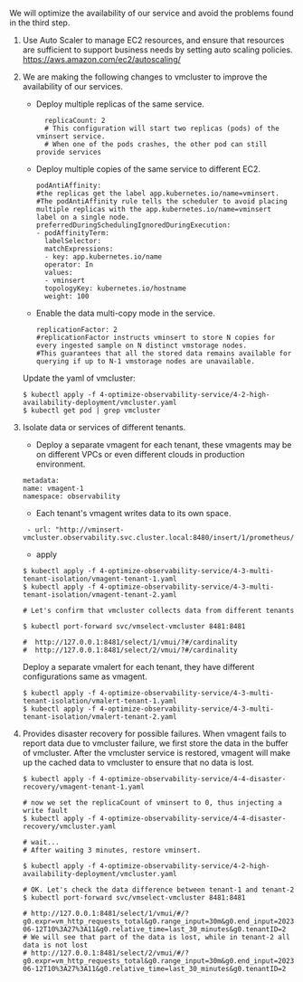 We will optimize the availability of our service and avoid the problems found in the third step.

1. Use Auto Scaler to manage EC2 resources, and ensure that resources are sufficient to support business needs by setting auto scaling policies. https://aws.amazon.com/ec2/autoscaling/

2. We are making the following changes to vmcluster to improve the availability of our services.
   - Deploy multiple replicas of the same service.
     ```
       replicaCount: 2
       # This configuration will start two replicas (pods) of the vminsert service.
       # When one of the pods crashes, the other pod can still provide services
     ```
   - Deploy multiple copies of the same service to different EC2.
       ```
       podAntiAffinity:
       #the replicas get the label app.kubernetes.io/name=vminsert.
       #The podAntiAffinity rule tells the scheduler to avoid placing multiple replicas with the app.kubernetes.io/name=vminsert label on a single node.
       preferredDuringSchedulingIgnoredDuringExecution:
       - podAffinityTerm:
         labelSelector:
         matchExpressions:
         - key: app.kubernetes.io/name
         operator: In
         values:
         - vminsert
         topologyKey: kubernetes.io/hostname
         weight: 100     
       ```
   - Enable the data multi-copy mode in the service.
       ```
       replicationFactor: 2
       #replicationFactor instructs vminsert to store N copies for every ingested sample on N distinct vmstorage nodes.
       #This guarantees that all the stored data remains available for querying if up to N-1 vmstorage nodes are unavailable.
       ```

   Update the yaml of vmcluster:
    ```
    $ kubectl apply -f 4-optimize-observability-service/4-2-high-availability-deployment/vmcluster.yaml
    $ kubectl get pod | grep vmcluster
    ```

3. Isolate data or services of different tenants.
   - Deploy a separate vmagent for each tenant, these vmagents may be on different VPCs or even different clouds in production environment.
    ```
    metadata:
    name: vmagent-1
    namespace: observability
    ```
   
   - Each tenant's vmagent writes data to its own space.
   ```
    - url: "http://vminsert-vmcluster.observability.svc.cluster.local:8480/insert/1/prometheus/api/v1/write"
   ```
   - apply
   ```
   $ kubectl apply -f 4-optimize-observability-service/4-3-multi-tenant-isolation/vmagent-tenant-1.yaml
   $ kubectl apply -f 4-optimize-observability-service/4-3-multi-tenant-isolation/vmagent-tenant-2.yaml
   
   # Let's confirm that vmcluster collects data from different tenants
   
   $ kubectl port-forward svc/vmselect-vmcluster 8481:8481 
   
   #  http://127.0.0.1:8481/select/1/vmui/?#/cardinality
   #  http://127.0.0.1:8481/select/2/vmui/?#/cardinality
   ```

   Deploy a separate vmalert for each tenant, they have different configurations same as vmagent.
   ```
   $ kubectl apply -f 4-optimize-observability-service/4-3-multi-tenant-isolation/vmalert-tenant-1.yaml
   $ kubectl apply -f 4-optimize-observability-service/4-3-multi-tenant-isolation/vmalert-tenant-2.yaml
   ```

4. Provides disaster recovery for possible failures.
   When vmagent fails to report data due to vmcluster failure, we first store the data in the buffer of vmcluster. After the vmcluster service is restored, vmagent will make up the cached data to vmcluster to ensure that no data is lost.
   ```
   $ kubectl apply -f 4-optimize-observability-service/4-4-disaster-recovery/vmagent-tenant-1.yaml
   
   # now we set the replicaCount of vminsert to 0, thus injecting a write fault
   $ kubectl apply -f 4-optimize-observability-service/4-4-disaster-recovery/vmcluster.yaml
   
   # wait...
   # After waiting 3 minutes, restore vminsert.
   
   $ kubectl apply -f 4-optimize-observability-service/4-2-high-availability-deployment/vmcluster.yaml
   
   # OK. Let's check the data difference between tenant-1 and tenant-2
   $ kubectl port-forward svc/vmselect-vmcluster 8481:8481 
   
   # http://127.0.0.1:8481/select/1/vmui/#/?g0.expr=vm_http_requests_total&g0.range_input=30m&g0.end_input=2023-06-12T10%3A27%3A11&g0.relative_time=last_30_minutes&g0.tenantID=2
   # We will see that part of the data is lost, while in tenant-2 all data is not lost
   # http://127.0.0.1:8481/select/2/vmui/#/?g0.expr=vm_http_requests_total&g0.range_input=30m&g0.end_input=2023-06-12T10%3A27%3A11&g0.relative_time=last_30_minutes&g0.tenantID=2
   ```
   
